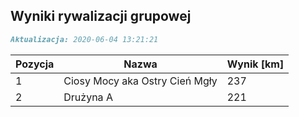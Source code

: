 ## Wyniki rywalizacji grupowej

```markdown
Aktualizacja: 2020-06-04 13:21:21
```

Pozycja | Nazwa | Wynik [km] |
------------ | -------------  | -------------
 1 |Ciosy Mocy aka Ostry Cień Mgły | 237 
 2 |Drużyna A | 221